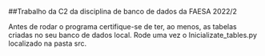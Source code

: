 ##Trabalho da C2 da disciplina de banco de dados da FAESA 2022/2

Antes de rodar o programa certifique-se de ter, ao menos, as tabelas criadas no seu banco de dados local. Rode uma vez o Inicializate_tables.py localizado na pasta src.